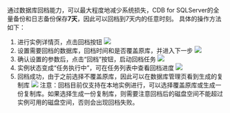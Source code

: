 通过数据库回档能力，可以最大程度地减少系统损失，CDB for SQLServer的全量备份和日志备份保存**7天**，因此可以回档到7天内的任意时刻。
具体的操作方法如下：
1.	进行实例详情页，点击回档按钮
![](https://mccdn.qcloud.com/static/img/6e9523611eb2bb6574c23bb78f2ed3c3/image.png)
2.	设置需要回档的数据库，回档时间和是否覆盖原库，并进入下一步
![](https://mccdn.qcloud.com/static/img/71e6e919e84f6c38e396daed4ea1c7fd/image.png)
3.	确认设置的参数后，点击“回档”按钮，启动回档任务
![](https://mccdn.qcloud.com/static/img/43835ee5e83586111988a40b2c77d346/image.png)
4.	实例状态变成“任务执行中”，可在任务列表中查看回档进度
![](https://mccdn.qcloud.com/static/img/6745a9fe2877d953d07de00cfaade272/image.png)
5.	回档成功，由于之前选择不覆盖原库，因此可以在数据库管理页看到生成的复制库
![](https://mccdn.qcloud.com/static/img/5e8c765027e5acea83a52f4b7e8203d2/image.png)
注意：回档目前仅支持在本地实例进行，可以选择覆盖原库或生成一份复制库。如果选择生成一份复制库，则需要注意回档后的磁盘空间不能超过实例可用的磁盘空间，否则会出现回档失败。
